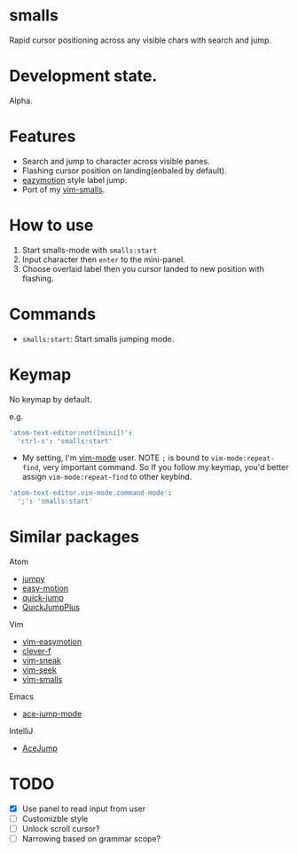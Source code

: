 # smalls

Rapid cursor positioning across any visible chars with search and jump.

# Development state.

Alpha.

# Features

* Search and jump to character across visible panes.
* Flashing cursor position on landing(enbaled by default).
* [eazymotion](https://github.com/easymotion/vim-easymotion) style label jump.
* Port of my [vim-smalls](https://github.com/t9md/vim-smalls/blob/master/README.md).

# How to use

1. Start smalls-mode with `smalls:start`
2. Input character then `enter` to the mini-panel.
3. Choose overlaid label then you cursor landed to new position with flashing.

# Commands

* `smalls:start`: Start smalls jumping mode.

# Keymap
No keymap by default.

e.g.

```coffeescript
'atom-text-editor:not([mini])':
  'ctrl-s': 'smalls:start'
```

* My setting, I'm [vim-mode](https://atom.io/packages/vim-mode) user.
NOTE `;` is bound to `vim-mode:repeat-find`, very important command.
So If you follow my keymap, you'd better assign `vim-mode:repeat-find` to other
keybind.

```coffeescript
'atom-text-editor.vim-mode.command-mode':
  ';': 'smalls:start'
```

# Similar packages

Atom
* [jumpy](https://atom.io/packages/jumpy)
* [easy-motion](https://github.com/adrian-budau/easy-motion)
* [quick-jump](https://atom.io/packages/quick-jump)
* [QuickJumpPlus](https://atom.io/packages/QuickJumpPlus)

Vim
* [vim-easymotion](https://github.com/easymotion/vim-easymotion)
* [clever-f](https://github.com/rhysd/clever-f.vim)
* [vim-sneak](https://github.com/justinmk/vim-sneak)
* [vim-seek](https://github.com/goldfeld/vim-seek)
* [vim-smalls](https://github.com/t9md/vim-smalls)

Emacs
* [ace-jump-mode](https://github.com/winterTTr/ace-jump-mode)

IntelliJ
* [AceJump](https://github.com/johnlindquist/AceJump)

# TODO

* [x] Use panel to read input from user
* [ ] Customizble style
* [ ] Unlock scroll cursor?
* [ ] Narrowing based on grammar scope?
